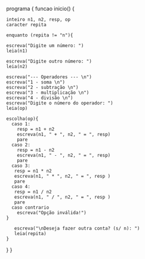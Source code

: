 programa {
  funcao inicio() {
    
    inteiro n1, n2, resp, op
    caracter repita

    enquanto (repita != "n"){

    escreva("Digite um número: ")
    leia(n1)

    escreva("Digite outro número: ")
    leia(n2)

    escreva("--- Operadores --- \n")
    escreva("1 - soma \n")
    escreva("2 - subtração \n")
    escreva("3 - multiplicação \n")
    escreva("4 - divisão \n")
    escreva("Digite o número do operador: ")
    leia(op)

    escolha(op){
      caso 1:
        resp = n1 + n2
        escreva(n1, " + ", n2, " = ", resp)
        pare
      caso 2:
        resp = n1 - n2
        escreva(n1, " - ", n2, " = ", resp)
        pare
      caso 3:
       resp = n1 * n2
       escreva(n1, " * ", n2, " = ", resp )  
       pare
      caso 4:
       resp = n1 / n2
       escreva(n1, " / ", n2, " = ", resp )  
       pare
      caso contrario
        escreva("Opção inválida!")
    }

       escreva("\nDeseja fazer outra conta? (s/ n): ") 
       leia(repita)
    }
   
  }
}
